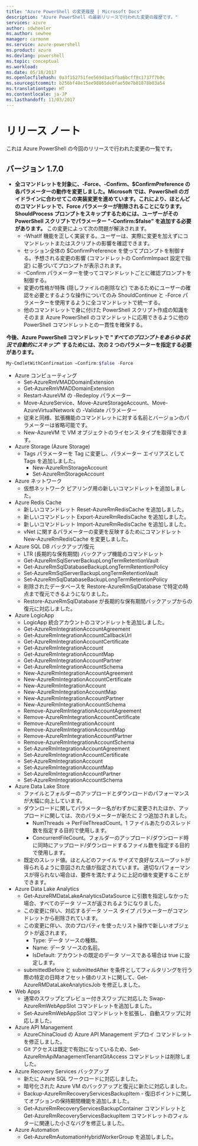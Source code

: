 ```yaml
---
title: "Azure PowerShell の変更履歴 | Microsoft Docs"
description: "Azure PowerShell の最新リリースで行われた変更の履歴です。"
services: azure
author: sdwheeler
ms.author: sewhee
manager: carmonm
ms.service: azure-powershell
ms.product: azure
ms.devlang: powershell
ms.topic: conceptual
ms.workload: 
ms.date: 05/18/2017
ms.openlocfilehash: 0a3f152751fee569d3ac5fba6bcff8c1737f7b8c
ms.sourcegitcommit: b256bf48e15ee98865de0fae50e7b81878b03a54
ms.translationtype: HT
ms.contentlocale: ja-JP
ms.lasthandoff: 11/03/2017
---
```

# <a name="release-notes"></a>リリース ノート

これは Azure PowerShell の今回のリリースで行われた変更の一覧です。

## <a name="version-170"></a>バージョン 1.7.0

* **全コマンドレットを対象に、-Force、-Confirm、$ConfirmPreference の各パラメーターの動作を変更しました。Microsoft では、PowerShell のガイドラインに合わせてこの実装変更を進めています。これにより、ほとんどのコマンドレットで、Force パラメーターが削除されることになります。ShouldProcess プロンプトをスキップするためには、ユーザーがその PowerShell スクリプトでパラメーター "-Confirm:$false" を追加する必要があります。** この変更によって次の問題が解決されます。
  - -WhatIf 機能を正しく実装する。ユーザーは、実際に変更を加えずにコマンドレットまたはスクリプトの影響を確認できます。
  - セッション全体の $ConfirmPreference を使ってプロンプトを制御する。予想される変更の影響 (コマンドレットの ConfirmImpact 設定で指定) に基づいてプロンプトが表示されます。
  - -Confirm パラメーターを使ってコマンドレットごとに確認プロンプトを制御する。
  - 変更の性格が特殊 (隠しファイルの削除など) であるためにユーザーの確認を必要とするような操作についてのみ ShouldContinue と -Force パラメーターを使用するように全コマンドレットで統一する。
  - 他のコマンドレットで身に付けた PowerShell スクリプト作成の知識をそのまま Azure PowerShell のコマンドレットに応用できるように他の PowerShell コマンドレットとの一貫性を確保する。

**今後、Azure PowerShell コマンドレットで "*すべてのプロンプトをあらゆる状況で自動的にスキップ*" するためには、次の 2 つのパラメーターを指定する必要があります。**
```powershell
My-CmdletWithConfirmation –Confirm:$false -Force
```
* Azure コンピューティング
  - Set-AzureRmVMADDomainExtension
  - Get-AzureRmVMADDomainExtension
  - Restart-AzureVM の -Redeploy パラメーター
  - Move-AzureService、Move-AzureStorageAccount、Move-AzureVirtualNetwork の -Validate パラメーター
  - 従来と同様、拡張機能のコマンドレットに対する名前とバージョンのパラメーターは省略可能です。
  - New-AzureVM で VM オブジェクトのライセンス タイプを取得できます。
* Azure Storage (Azure Storage)
  - Tags パラメーターを Tag に変更し、パラメーター エイリアスとして Tags を追加しました。
    + New-AzureRmStorageAccount
    + Set-AzureRmStorageAccount
* Azure ネットワーク
  - 仮想ネットワーク ピアリング用の新しいコマンドレットを追加しました。
* Azure Redis Cache
  - 新しいコマンドレット Reset-AzureRmRedisCache を追加しました。
  - 新しいコマンドレット Export-AzureRmRedisCache を追加しました。
  - 新しいコマンドレット Import-AzureRmRedisCache を追加しました。
  - vNet に関するパラメーターの変更を反映するためにコマンドレット New-AzureRmRedisCache を変更しました。
* Azure SQL DB バックアップ/復元
  - LTR (長期的な保有期間) バックアップ機能のコマンドレット
  - Get-AzureRmSqlServerBackupLongTermRetentionVault
  - Get-AzureRmSqlDatabaseBackupLongTermRetentionPolicy
  - Set-AzureRmSqlServerBackupLongTermRetentionVault
  - Set-AzureRmSqlDatabaseBackupLongTermRetentionPolicy
  - 削除されたデータベースを Restore-AzureRmSqlDatabase で特定の時点まで復元できるようになりました。
  - Restore-AzureRmSqlDatabase が長期的な保有期間バックアップからの復元に対応しました。
* Azure LogicApp
  - LogicApp 統合アカウントのコマンドレットを追加しました。
  - Get-AzureRmIntegrationAccountAgreement
  - Get-AzureRmIntegrationAccountCallbackUrl
  - Get-AzureRmIntegrationAccountCertificate
  - Get-AzureRmIntegrationAccount
  - Get-AzureRmIntegrationAccountMap
  - Get-AzureRmIntegrationAccountPartner
  - Get-AzureRmIntegrationAccountSchema
  - New-AzureRmIntegrationAccountAgreement
  - New-AzureRmIntegrationAccountCertificate
  - New-AzureRmIntegrationAccount
  - New-AzureRmIntegrationAccountMap
  - New-AzureRmIntegrationAccountPartner
  - New-AzureRmIntegrationAccountSchema
  - Remove-AzureRmIntegrationAccountAgreement
  - Remove-AzureRmIntegrationAccountCertificate
  - Remove-AzureRmIntegrationAccount
  - Remove-AzureRmIntegrationAccountMap
  - Remove-AzureRmIntegrationAccountPartner
  - Remove-AzureRmIntegrationAccountSchema
  - Set-AzureRmIntegrationAccountAgreement
  - Set-AzureRmIntegrationAccountCertificate
  - Set-AzureRmIntegrationAccount
  - Set-AzureRmIntegrationAccountMap
  - Set-AzureRmIntegrationAccountPartner
  - Set-AzureRmIntegrationAccountSchema
* Azure Data Lake Store
  - ファイルとフォルダーのアップロードとダウンロードのパフォーマンスが大幅に向上しています。
  - ダウンロードに関してパラメーター名がわずかに変更されたほか、アップロードに関しては、次のパラメーターが新たに 2 つ追加されました。
    + NumThreads -> PerFileThreadCount。1 ファイルあたりのスレッド数を指定する目的で使用します。
    + ConcurrentFileCount。フォルダーのアップロード/ダウンロード時に同時にアップロード/ダウンロードするファイル数を指定する目的で使用します。
  - 既定のスレッド値。ほとんどのファイル サイズで良好なスループットが得られるように意図された値が指定されています。 適切なパフォーマンスが得られない場合は、要件を満たすように上記の値を変更することができます。
* Azure Data Lake Analytics
  - Get-AzureRMDataLakeAnalyticsDataSource に引数を指定しなかった場合、すべてのデータ ソースが返されるようになりました。
  - この変更に伴い、対応するデータ ソース タイプ パラメーターがコマンドレットから削除されています。
  - この変更に伴い、次のプロパティを使ったリスト操作で新しいオブジェクトが返されます。
    + Type: データ ソースの種類。
    + Name: データ ソースの名前。
    + IsDefault: アカウントの既定のデータ ソースである場合は true に設定します。
  - submittedBefore と submittedAfter を条件としてフィルタリングを行う際の特定の日時オフセット値のリストに関して、Get-AzureRMDataLakeAnalyticsJob を修正しました。
* Web Apps
  - 通常のスワップとプレビュー付きスワップに対応した Swap-AzureRmWebAppSlot コマンドレットを追加しました。
  - Set-AzureRmWebAppSlot コマンドレットを拡張し、自動スワップに対応しました。
* Azure API Management
  - AzureChinaCloud の Azure API Management デプロイ コマンドレットを修正しました。
  - Git アクセスは既定で有効になっているため、Set-AzureRmApiManagementTenantGitAccess コマンドレットは削除しました。
* Azure Recovery Services バックアップ
  - 新たに Azure SQL ワークロードに対応しました。
  - 暗号化された Azure VM のバックアップと復元に新たに対応しました。
  - Backup-AzureRmRecoveryServicesBackupItem - 復旧ポイントに関してオプションの保持期間機能を追加しました。
  - Get-AzureRmRecoveryServicesBackupContainer コマンドレットと Get-AzureRmRecoveryServicesBackupItem コマンドレットのフィルターに関連した小さなバグを修正しました。
* Azure Automation
  - Get-AzureRmAutomationHybridWorkerGroup を追加しました。

